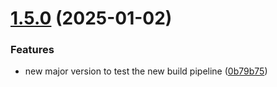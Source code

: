 # [1.5.0](https://github.com/js20org/automate-cli/compare/v1.4.2...v1.5.0) (2025-01-02)


### Features

* new major version to test the new build pipeline ([0b79b75](https://github.com/js20org/automate-cli/commit/0b79b7570363a75dff553765b18b9f3d534b5873))
